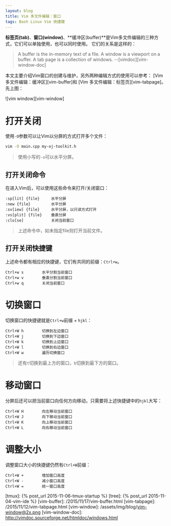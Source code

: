 ```yaml
---
layout: blog
title: Vim 多文件编辑：窗口
tags: Bash Linux Vim 快捷键
---
```


**标签页(tab)**、**窗口(window)**、**缓冲区(buffer)**是Vim多文件编辑的三种方式，它们可以单独使用，也可以同时使用。
它们的关系是这样的：

> A buffer is the in-memory text of a file.  A window is a viewport on a buffer.  A tab page is a collection of windows.
> --[vimdoc][vim-window-doc]

本文主要介绍Vim窗口的创建与维护，另外两种编辑方式的使用可以参考： 
[Vim 多文件编辑：缓冲区][vim-buffer]和 [Vim 多文件编辑：标签页][vim-tabpage]。先上图：

![vim window][vim-window]

<!--more-->

# 打开关闭

使用`-O`参数可以让Vim以分屏的方式打开多个文件：

```bash
vim -O main.cpp my-oj-toolkit.h
```

> 使用小写的`-o`可以水平分屏。

## 打开关闭命令

在进入Vim后，可以使用这些命令来打开/关闭窗口：

```vim
:sp[lit] {file}     水平分屏
:new {file}         水平分屏
:sv[iew] {file}     水平分屏，以只读方式打开
:vs[plit] {file}    垂直分屏
:clo[se]            关闭当前窗口
```

> 上述命令中，如未指定file则打开当前文件。

## 打开关闭快捷键

上述命令都有相应的快捷键，它们有共同的前缀：`Ctrl+w`。

```
Ctrl+w s        水平分割当前窗口
Ctrl+w v        垂直分割当前窗口
Ctrl+w q        关闭当前窗口
```

# 切换窗口

切换窗口的快捷键就是`Ctrl+w`前缀 + `hjkl`：

```
Ctrl+W h        切换到左边窗口
Ctrl+W j        切换到下边窗口
Ctrl+W k        切换到上边窗口
Ctrl+W l        切换到右边窗口
Ctrl+W w        遍历切换窗口
```

> 还有`t`切换到最上方的窗口，`b`切换到最下方的窗口。

# 移动窗口

分屏后还可以把当前窗口向任何方向移动，只需要将上述快捷键中的`hjkl`大写：

```
Ctrl+W H        向左移动当前窗口
Ctrl+W J        向下移动当前窗口
Ctrl+W K        向上移动当前窗口
Ctrl+W L        向右移动当前窗口
```

# 调整大小

调整窗口大小的快捷键仍然有`Ctrl+W`前缀：

```
Ctrl+W +        增加窗口高度
Ctrl+W -        减小窗口高度
Ctrl+W =        统一窗口高度
```

[tmux]: {% post_url 2015-11-06-tmux-startup %}
[tree]: {% post_url 2015-11-04-vim-ide %}
[vim-buffer]: /2015/11/17/vim-buffer.html
[vim-tabpage]: /2015/11/12/vim-tabpage.html
[vim-window]: /assets/img/blog/vim-window@2x.png
[vim-window-doc]: http://vimdoc.sourceforge.net/htmldoc/windows.html
